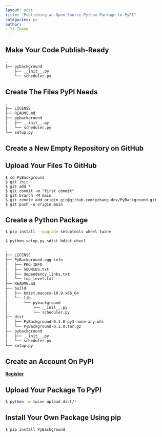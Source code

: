 ```yaml
---
layout: post
title: "Publishing an Open-Source Python Package to PyPI"
categories: py
author:
- Yi Zhang
---
```


## Make Your Code Publish-Ready

```bash
.
├── pybackground
    ├── __init__.py
    └── scheduler.py

```



## Create The Files PyPI Needs

```bash
.
├── LICENSE
├── README.md
├── pybackground
│   ├── __init__.py
│   └── scheduler.py
└── setup.py
```



## Create a New Empty Repository on GitHub



## Upload  Your Files To GitHub

```
$ cd PyBackground
$ git init
$ git add *
$ git commit -m "first commit"
$ git branch -M main
$ git remote add origin git@github.com:yzhang-dev/PyBackground.git
$ git push -u origin main
```



## Create a Python Package

```bash
$ pip install --upgrade setuptools wheel twine
```



```bash
$ python setup.py sdist bdist_wheel
```



```bash
.
├── LICENSE
├── PyBackground.egg-info
│   ├── PKG-INFO
│   ├── SOURCES.txt
│   ├── dependency_links.txt
│   └── top_level.txt
├── README.md
├── build
│   ├── bdist.macosx-10.9-x86_64
│   └── lib
│       └── pybackground
│           ├── __init__.py
│           └── scheduler.py
├── dist
│   ├── PyBackground-0.1.0-py3-none-any.whl
│   └── PyBackground-0.1.0.tar.gz
├── pybackground
│   ├── __init__.py
│   └── scheduler.py
└── setup.py
```



## Create an Account On PyPI

[**Register**](https://pypi.org/account/register/)



## Upload Your Package To PyPI

```bash
$ python -m twine upload dist/*
```



## Install Your Own Package Using pip

```bash
$ pip install PyBackground
```
